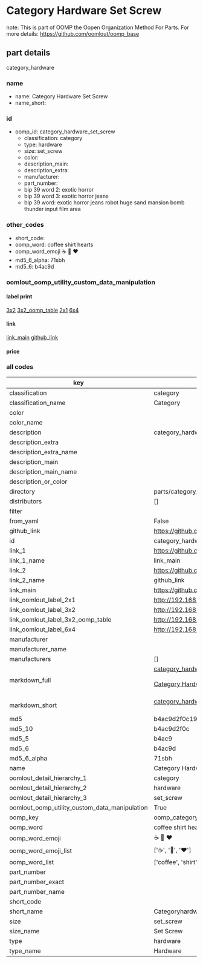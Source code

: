 # Category Hardware Set Screw  

note: This is part of OOMP the Oopen Organization Method For Parts. For more details: https://github.com/oomlout/oomp_base

##  part details



category_hardware

### name
* name: Category Hardware Set Screw
* name_short: 
### id
* oomp_id: category_hardware_set_screw
  * classification: category
  * type: hardware
  * size: set_screw
  * color: 
  * description_main: 
  * description_extra: 
  * manufacturer: 
  * part_number: 
  * bip 39 word 2: exotic horror
  * bip 39 word 3: exotic horror jeans
  * bip 39 word: exotic horror jeans robot huge sand mansion bomb thunder input film area

### other_codes
* short_code: 
* oomp_word: coffee shirt hearts
* oomp_word_emoji :coffee: :shirt: :hearts:
* md5_6_alpha: 71sbh
* md5_6: b4ac9d






### oomlout_oomp_utility_custom_data_manipulation
#### label print
[3x2](http://192.168.1.245:1112/?label=oomp%2071sbh)
[3x2_oomp_table](http://192.168.1.107:1112/?label=oomp%2071sbh)
[2x1](http://192.168.1.242:1112/?label=oomp%2071sbh)
[6x4](http://192.168.1.55:1112/?label=oomp%2071sbh)    

#### link

[link_main](https://github.com/oomlout/oomlout_oomp_current_version_messy/tree/main/parts/category_hardware_set_screw) [github_link](https://github.com/oomlout/oomlout_oomp_part_src/tree/main/parts/category_hardware_set_screw)                             

#### price







### all codes 
| key | value |  
| --- | --- |  
| classification | category |  
| classification_name | Category |  
| color |  |  
| color_name |  |  
| description | category_hardware |  
| description_extra |  |  
| description_extra_name |  |  
| description_main |  |  
| description_main_name |  |  
| description_or_color |   |  
| directory | parts/category_hardware_set_screw |  
| distributors | [] |  
| filter |  |  
| from_yaml | False |  
| github_link | https://github.com/oomlout/oomlout_oomp_part_src/tree/main/parts/category_hardware_set_screw |  
| id | category_hardware_set_screw |  
| link_1 | https://github.com/oomlout/oomlout_oomp_current_version_messy/tree/main/parts/category_hardware_set_screw |  
| link_1_name | link_main |  
| link_2 | https://github.com/oomlout/oomlout_oomp_part_src/tree/main/parts/category_hardware_set_screw |  
| link_2_name | github_link |  
| link_main | https://github.com/oomlout/oomlout_oomp_current_version_messy/tree/main/parts/category_hardware_set_screw |  
| link_oomlout_label_2x1 | http://192.168.1.242:1112/?label=oomp%2071sbh |  
| link_oomlout_label_3x2 | http://192.168.1.245:1112/?label=oomp%2071sbh |  
| link_oomlout_label_3x2_oomp_table | http://192.168.1.107:1112/?label=oomp%2071sbh |  
| link_oomlout_label_6x4 | http://192.168.1.55:1112/?label=oomp%2071sbh |  
| manufacturer |  |  
| manufacturer_name |  |  
| manufacturers | [] |  
| markdown_full | [category_hardware_set_screw](https://github.com/oomlout/oomlout_oomp_current_version_messy/tree/main/parts/category_hardware_set_screw)<br>[](https://github.com/oomlout/oomlout_oomp_current_version_messy/tree/main/parts/category_hardware_set_screw)<br>[Category Hardware Set Screw](https://github.com/oomlout/oomlout_oomp_current_version_messy/tree/main/parts/category_hardware_set_screw)<br><br> |  
| markdown_short | [category_hardware_set_screw](https://github.com/oomlout/oomlout_oomp_current_version_messy/tree/main/parts/category_hardware_set_screw)<br><br> |  
| md5 | b4ac9d2f0c1930eafcb75bb2ef5b6a80 |  
| md5_10 | b4ac9d2f0c |  
| md5_5 | b4ac9 |  
| md5_6 | b4ac9d |  
| md5_6_alpha | 71sbh |  
| name | Category Hardware Set Screw |  
| oomlout_detail_hierarchy_1 | category |  
| oomlout_detail_hierarchy_2 | hardware |  
| oomlout_detail_hierarchy_3 | set_screw |  
| oomlout_oomp_utility_custom_data_manipulation | True |  
| oomp_key | oomp_category_hardware_set_screw |  
| oomp_word | coffee shirt hearts |  
| oomp_word_emoji | :coffee: :shirt: :hearts: |  
| oomp_word_emoji_list | [':coffee:', ':shirt:', ':hearts:'] |  
| oomp_word_list | ['coffee', 'shirt', 'hearts'] |  
| part_number |  |  
| part_number_exact |  |  
| part_number_name |  |  
| short_code |  |  
| short_name | Categoryhardware |  
| size | set_screw |  
| size_name | Set Screw |  
| type | hardware |  
| type_name | Hardware |  
